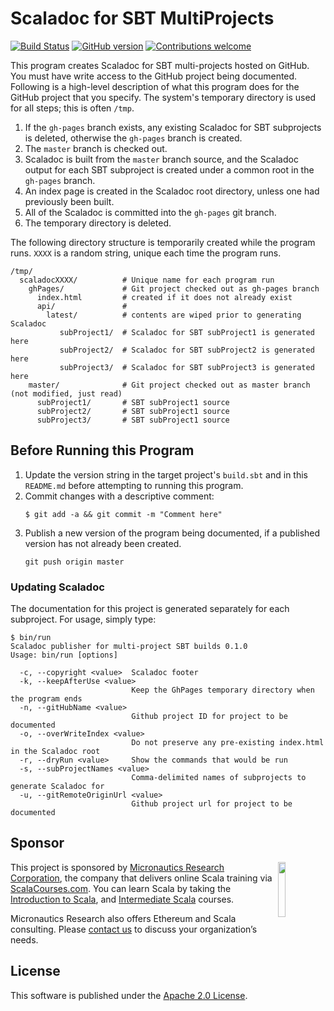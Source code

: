 # Scaladoc for SBT MultiProjects

[![Build Status](https://travis-ci.org/mslinn/scaladoc.svg?branch=master)](https://travis-ci.org/mslinn/scaladoc)
[![GitHub version](https://badge.fury.io/gh/mslinn%2Fscaladoc.svg)](https://badge.fury.io/gh/mslinn%2Fscaladoc)
[![Contributions welcome](https://img.shields.io/badge/contributions-welcome-brightgreen.svg?style=flat)](https://github.com/dwyl/esta/issues)

This program creates Scaladoc for SBT multi-projects hosted on GitHub.
You must have write access to the GitHub project being documented.
Following is a high-level description of what this program does for the GitHub project that you specify.
The system's temporary directory is used for all steps; this is often `/tmp`.
1. If the `gh-pages` branch exists, any existing Scaladoc for SBT subprojects is deleted, otherwise the `gh-pages` branch is created.
2. The `master` branch is checked out.
3. Scaladoc is built from the `master` branch source, 
   and the Scaladoc output for each SBT subproject is created under a common root in the `gh-pages` branch.
4. An index page is created in the Scaladoc root directory, unless one had previously been built.
5. All of the Scaladoc is committed into the `gh-pages` git branch.
6. The temporary directory is deleted.

The following directory structure is temporarily created while the program runs. 
`XXXX` is a random string, unique each time the program runs.
```
/tmp/
  scaladocXXXX/          # Unique name for each program run
    ghPages/             # Git project checked out as gh-pages branch
      index.html         # created if it does not already exist
      api/               #
        latest/          # contents are wiped prior to generating Scaladoc
           subProject1/  # Scaladoc for SBT subProject1 is generated here
           subProject2/  # Scaladoc for SBT subProject2 is generated here
           subProject3/  # Scaladoc for SBT subProject3 is generated here
    master/              # Git project checked out as master branch (not modified, just read)
      subProject1/       # SBT subProject1 source
      subProject2/       # SBT subProject1 source
      subProject3/       # SBT subProject1 source
```

## Before Running this Program
1. Update the version string in the target project's `build.sbt` and in this `README.md` before attempting to running this program.
2. Commit changes with a descriptive comment:
   ```
   $ git add -a && git commit -m "Comment here"
   ```
3. Publish a new version of the program being documented, if a published version has not already been created.
   ```
   git push origin master
   ```

### Updating Scaladoc
The documentation for this project is generated separately for each subproject.
For usage, simply type:
```
$ bin/run
Scaladoc publisher for multi-project SBT builds 0.1.0
Usage: bin/run [options]

  -c, --copyright <value>  Scaladoc footer
  -k, --keepAfterUse <value>
                           Keep the GhPages temporary directory when the program ends
  -n, --gitHubName <value>
                           Github project ID for project to be documented
  -o, --overWriteIndex <value>
                           Do not preserve any pre-existing index.html in the Scaladoc root
  -r, --dryRun <value>     Show the commands that would be run
  -s, --subProjectNames <value>
                           Comma-delimited names of subprojects to generate Scaladoc for
  -u, --gitRemoteOriginUrl <value>
                           Github project url for project to be documented
```

## Sponsor
<img src='https://www.micronauticsresearch.com/images/robotCircle400shadow.png' align='right' width='15%'>

This project is sponsored by [Micronautics Research Corporation](http://www.micronauticsresearch.com/),
the company that delivers online Scala training via [ScalaCourses.com](http://www.ScalaCourses.com).
You can learn Scala by taking the [Introduction to Scala](http://www.ScalaCourses.com/showCourse/40),
and [Intermediate Scala](http://www.ScalaCourses.com/showCourse/45) courses.

Micronautics Research also offers Ethereum and Scala consulting.
Please [contact us](mailto:sales@micronauticsresearch.com) to discuss your organization&rsquo;s needs.

## License
This software is published under the [Apache 2.0 License](http://www.apache.org/licenses/LICENSE-2.0.html).
